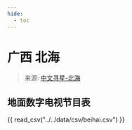 ```yaml
---
hide:
  - toc
---
```


# 广西 北海

> 来源: [中文寻星-北海](http://dtmb.saoing.com/beihai.htm)

## 地面数字电视节目表

{{ read_csv("../../data/csv/beihai.csv") }}
